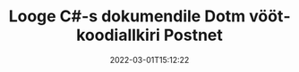 ---
############################# Static ############################
layout: "auto-gen-signature"
date: 2022-03-01T15:12:22
draft: false
operation: Sign
signaturetype: Barcode
codetype: Postnet
fileformat: Dotm
productName: .NET
lang: et
productCode: net
otherformats: pdf doc docx docm dot dotm dotx odt ott rtf xls xlsx xlsm xlsb csv ods ots xltx xltm ppt pptx pps ppsx odp otp potx potm pptm ppsm png jpg bmp gif tiff svg webp wmf
breadcrumb: Put  Barcode signature on Dotm for C#

############################# Head ############################
head_title: "eSign Dotm dokument Postnet vöötkoodiga keeles C#"
head_description: "Looge Postnet vöötkoodisignatuur ja lisage see paari koodirea abil dokumendile Dotm tootega .NET. Kasutage GroupDocs Document Signature API-d erinevate failivormingute allkirjastamiseks."

############################# Header ############################
title: "Looge C#-s dokumendile Dotm vöötkoodiallkiri Postnet"
description: "eAllkirjasta oma Dotm äridokumendid Postnet vöötkoodiga. Looge vöötkoodisignatuur kiiresti ja lihtsalt mõne koodirea abil allkirjastamisvalikute seadistamiseks."
bg_image: "https://cms.admin.containerize.com/templates/aspose/App_Themes/V3/images/bg/header1.png"
bg_overlay: false
button:
    enable: true

############################# SubMenu ############################
submenu:
    enable: true

    left:
        img_alt: "GroupDocs.Signature for .NET"
        image: "https://cms.admin.containerize.com/templates/groupdocs/images/product-logos/90x90-noborder/groupdocs-signature-net.png"
        product: "GroupDocs.Signature"
        platform: ".NET"



############################# About ############################
about:
    enable: true
    title: "Teave GroupDocs.Signature for .NET vöötkoodisignatuuride API kohta."
    content: |
        [GroupDocs.Signature for .NET](https://products.groupdocs.com/signature/net/) on kiire ja lihtne API, mis võimaldab hallata digitaalsete dokumentide e-allkirjastamist, kasutades vöötkooditüüpe, nagu UPCA, UPCE, EAN13, EAN14, Code39, Code39Extended, Code128, Codabar, Postnet, ISBN , ITF14 ja paljud teised. Kliendid saavad hõlpsalt luua vöötkoode, mis sisaldavad vajalikku teksti ja panna need PDF-i, Microsoft Office Wordsi dokumentidesse, Microsoft Office Exceli töövihikutesse, MS PowerPointi esitlustesse, Adobe Photoshopi failidele ja erinevatesse pildivormingutesse. Dokumentidesse paigutatud vöötkoode saab uuendada, otsida, kontrollida, kustutada või eelvaadet vaadata. Lisaks toetatakse vöötkoodide kohandamist.
    

############################# Steps ############################
steps:
    enable: true
    title_left: "Toimingud Dotm allkirjastamiseks rakendusega Barcode rakenduses C#"
    content_left: |
        [GroupDocs.Signature for .NET](https://products.groupdocs.com/signature/net/) võimaldab kiiresti ja lihtsalt allkirjastada Dotm dokumente Barcode allkirjaga.
        
        * Looge allkirjaklassi eksemplar, mis sisaldab faili Dotm, mis peaks allkirjastama tee või mäluvoona
        * Käivitage klass SignOptions ja määrake kõik nõutavad andmed.
        * Käivitage meetod Signature.Sign(), mis edastab väljundfaili Dotm või mäluvoo

    title_right: " Nõuded süsteemile"
    content_right: |
        Toodet GroupDocs.Signature for .NET toetavad kõik suuremad platvormid ja operatsioonisüsteemid. Enne alloleva koodi käivitamist veenduge, et teie süsteemi on installitud järgmised eeltingimused.

        * Operatsioonisüsteemid: Microsoft Windows, Linux, MacOS
        * Arenduskeskkonnad: Microsoft Visual Studio, Xamarin, MonoDevelop
        * Frameworks: .NET Framework, .NET Standard, .NET Core, Mono
        * Hankige uusim GroupDocs.Signature for .NET kasutajalt [Nuget](https://www.nuget.org/packages/groupdocs.signature)
         
    code: |
        ```csharp    
        
        // Set up input Dotm file
        string filePath = "input.dotm";
        // Set up output file
        string outputFilePath = "output.dotm";

        // Instantiate Signature for input file
        using (var signature = new GroupDocs.Signature.Signature(filePath))
        {
                // create barcode option with predefined barcode text
                var options = new BarcodeSignOptions("BC12345678")
                {
                    // setup Barcode encoding type
                    EncodeType = BarcodeTypes.Postnet,

                    // set signature position
                    Left = 50,
                    Top = 50,
                    Width = 200,
                    Height = 50                                        
                };
                
                // sign Dotm document
                SignResult result = signature.Sign(outputFilePath, options);
        }

        ```

############################# Demos ############################
demos:
    enable: true
    title: "Dokumentide Dotm allkirjastamine Barcode reaalajas demoga"
    content: |
       Allkirjastage fail Dotm erinevate allkirjadega kohe, külastades veebisaiti [GroupDocs.Signature App](https://products.groupdocs.app/signature/family). Tasuta online demo ootab teid.

        
############################# About Formats ############################
about_formats:
    enable: true
    format:
        # format loop
        - icon: "fas fa-barcode"
          title: "About Postnet Barcode"
          content: |
            POSTNET (Postal Numeric Encoding Technique) on vöötkoodi sümboolika, mida Ameerika Ühendriikide postiteenistus kasutab posti suunamisel.
          characterset: |
             Numbrilised numbrid (0-9).
          textcapacity: |
             Kuni 11 tähemärki.
          image: |
             iVBORw0KGgoAAAANSUhEUgAAACcAAAAjCAYAAAAXMhMjAAAAAXNSR0IArs4c6QAAAARnQU1BAACxjwv8YQUAAAAJcEhZcwAADsMAAA7DAcdvqGQAAACeSURBVFhH7c7BCkMxEELR/P9Pp1LoRrCXpi4Cbw5kIRKZtS82x52a407Ncae+HrfWer8Pyr+i/3NcQv/nuIT+z3EJ/X/Ocf9mlxuhsXZ2uREaa2eXG6Gxdna5ERprZ5cbobF2drkRGmtnlxuhsXZ2uREaa2eXG6Gxdna5ERprZ5cbobF2drkRGmtnlxuhsXZ2ubnAHHdqjjt18XF7vwDevzbHqsQWPwAAAABJRU5ErkJggg==

          link: ""

############################# More Formats ############################
more_formats:
    enable: true
    title: "Muud toetatud Barcode allkirjad C# jaoks"
    content: |
        "Saate allkirjastada faili Dotm ka muude allkirjatüüpidega. Vaadake allolevat loendit."
    format: 
        
       
back_to_top:
    enable: true
---